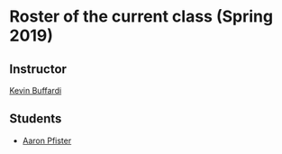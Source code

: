 # Roster of the current class (Spring 2019)

## Instructor

[Kevin Buffardi](https://github.com/kbuffardi)

## Students

* [Aaron Pfister](https://github.com/akpfister)
